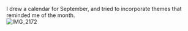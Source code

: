 I drew a calendar for September, and tried to incorporate themes that reminded me of the month.   
![IMG_2172](https://github.com/user-attachments/assets/ded7f22a-8a44-42a6-b99a-6d3e52d71a76)
